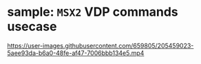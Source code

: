 # sample: `MSX2` VDP commands usecase

<https://user-images.githubusercontent.com/659805/205459023-5aee93da-b6a0-48fe-af47-7006bbb134e5.mp4>
